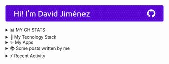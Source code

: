 ![header](/header.png)
  
<details>
<summary>📊 MY GH STATS</summary>
</br>
<p align="center">
  <img style="width: 43%; padding: 0px;" src="https://github-readme-stats.vercel.app/api?username=dubisdev&show_icons=true&theme=radical&hide_border=true" alt="dubisdev stats" />
<img style="width: 43%; padding: 0px" src="https://github-readme-streak-stats.herokuapp.com/?user=dubisdev&theme=radical&hide_border=true" alt="Github Streak" />
<img style="width: 43%" src="https://github-readme-stats.vercel.app/api/top-langs/?username=dubisdev&layout=compact&theme=radical&hide_border=true" alt="Top Languages" />
</details>

<details>
<summary>🚀 My Tecnology Stack</summary>
</br>
<p align="center">
  <img alt="NodeJS" src="https://img.shields.io/badge/-Nodejs-43853d?style=flat-square&logo=Node.js&logoColor=white" />
  <img alt="TypeScript" src="https://img.shields.io/badge/-TypeScript-007ACC?style=flat-square&logo=typescript&logoColor=white" />
  <img alt="Tauri" src="https://img.shields.io/badge/-Tauri-FFC131?style=flat-square&logo=tauri&logoColor=white" />
  <img alt="React" src="https://img.shields.io/badge/-React-45b8d8?style=flat-square&logo=react&logoColor=white" />
  <img alt="MongoDB" src="https://img.shields.io/badge/-MongoDB-13aa52?style=flat-square&logo=mongodb&logoColor=white" />
  <img alt="github actions" src="https://img.shields.io/badge/-Github_Actions-2088FF?style=flat-square&logo=github-actions&logoColor=white" />
  <img alt="git" src="https://img.shields.io/badge/-Git-F05032?style=flat-square&logo=git&logoColor=white" />
  <img alt="npm" src="https://img.shields.io/badge/-NPM-CB3837?style=flat-square&logo=npm&logoColor=white" />
  <img alt="redux" src="https://img.shields.io/badge/-Redux-764ABC?style=flat-square&logo=redux&logoColor=white" />
  <img alt="PostgreSQL" src="https://img.shields.io/badge/-PostgreSQL-3d82ff?style=flat-square&logo=PostgreSQL&logoColor=white" /> 
  <img alt="Prisma" src="https://img.shields.io/badge/-Prisma-6f7580?style=flat-square&logo=prisma&logoColor=white" /> 
  <img alt="html5" src="https://img.shields.io/badge/-HTML5-E34F26?style=flat-square&logo=html5&logoColor=white" />
  <br/>
</details>

<details>
<summary>✨ My Apps</summary>
<br/>

- [**RunMath**](https://github.com/dubisdev/runmath) - Keyboard-first calculator for Windows ![runmath stars](https://img.shields.io/github/stars/dubisdev/runmath?style=social)
- [**Light Draw**](https://github.com/dubisdev/lightdraw) - Lightweight drawing app for Windows ![lightdraw stars](https://img.shields.io/github/stars/dubisdev/lightdraw?style=social)
- [**QuickGPT**](https://github.com/dubisdev/QuickGPT) - AI assistant based on GPT models for Windows ![quickgpt stars](https://img.shields.io/github/stars/dubisdev/quickgpt?style=social)
- [**Pyground**](https://github.com/dubisdev/pyground) - A web-based playground for python ![pyground stars](https://img.shields.io/github/stars/dubisdev/pyground?style=social)

</details>

<details>
<summary>📚 Some posts written by me</summary>

<!-- BLOG-POST-LIST:START -->
 - [💫 Creating Your First Tauri App with React: A Beginner&#39;s Guide ](https://dev.to/dubisdev/creating-your-first-tauri-app-with-react-a-beginners-guide-3eb2) <br/> 

 - [🔥 Cómo integrar Google Analytics en NextJS para cumplir con la Ley de Protección de Datos ](https://dev.to/dubisdev/como-integrar-google-analytics-en-nextjs-para-cumplir-con-la-ley-de-proteccion-de-datos-4c1e) <br/> 

 - [🔥 Connecting to MongoDB from ESB Mule ](https://dev.to/dubisdev/connecting-to-mongodb-from-esb-mule-4pa5) <br/> 
<!-- BLOG-POST-LIST:END -->

</details>

<details>
<summary>⚡ Recent Activity</summary>
<br/>
  
<!--START_SECTION:activity-->
1. 🗣 Commented on [#523](https://github.com/zidoro/pomatez/pull/523#issuecomment-1868512282) in [zidoro/pomatez](https://github.com/zidoro/pomatez)
2. 🗣 Commented on [#523](https://github.com/zidoro/pomatez/pull/523#issuecomment-1852958348) in [zidoro/pomatez](https://github.com/zidoro/pomatez)
3. 🗣 Commented on [#523](https://github.com/zidoro/pomatez/pull/523#issuecomment-1817490058) in [zidoro/pomatez](https://github.com/zidoro/pomatez)
4. 💪 Opened PR [#523](https://github.com/zidoro/pomatez/pull/523) in [zidoro/pomatez](https://github.com/zidoro/pomatez)
5. 💪 Opened PR [#522](https://github.com/zidoro/pomatez/pull/522) in [zidoro/pomatez](https://github.com/zidoro/pomatez)
<!--END_SECTION:activity-->

</details>
